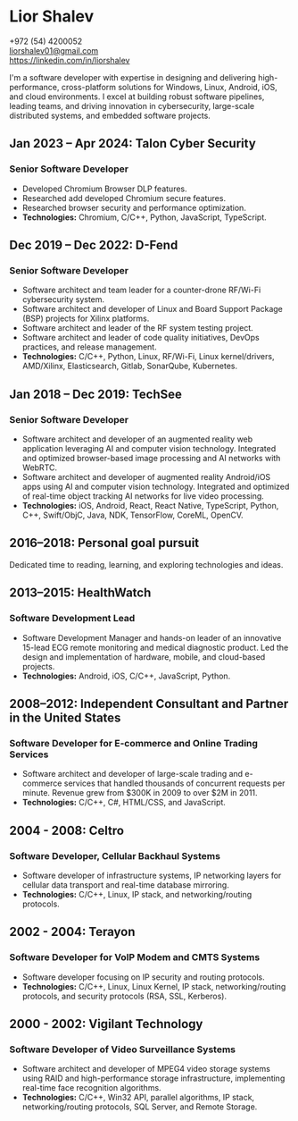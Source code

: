 # Lior Shalev

+972 (54) 4200052  
[liorshalev01@gmail.com](mailto:liorshalev01@gmail.com)  
<https://linkedin.com/in/liorshalev>

I'm a software developer with expertise in designing and delivering high-performance, cross-platform solutions for Windows, Linux, Android, iOS, and cloud environments. I excel at building robust software pipelines, leading teams, and driving innovation in cybersecurity, large-scale distributed systems, and embedded software projects.

## Jan 2023 – Apr 2024: Talon Cyber Security

### Senior Software Developer

- Developed Chromium Browser DLP features.
- Researched add developed Chromium secure features.
- Researched browser security and performance optimization.
- **Technologies:** Chromium, C/C++, Python, JavaScript, TypeScript.

## Dec 2019 – Dec 2022: D-Fend

### Senior Software Developer

- Software architect and team leader for a counter-drone RF/Wi-Fi cybersecurity system.
- Software architect and developer of Linux and Board Support Package (BSP) projects for Xilinx platforms.
- Software architect and leader of the RF system testing project.
- Software architect and leader of code quality initiatives, DevOps practices, and release management.
- **Technologies:** C/C++, Python, Linux, RF/Wi-Fi, Linux kernel/drivers, AMD/Xilinx, Elasticsearch, Gitlab, SonarQube, Kubernetes.

## Jan 2018 – Dec 2019: TechSee

### Senior Software Developer

- Software architect and developer of an augmented reality web application leveraging AI and computer vision technology. Integrated and optimized browser-based image processing and AI networks with WebRTC.
- Software architect and developer of augmented reality Android/iOS apps using AI and computer vision technology. Integrated and optimized of real-time object tracking AI networks for live video processing.
- **Technologies:** iOS, Android, React, React Native, TypeScript, Python, C++, Swift/ObjC, Java, NDK, TensorFlow, CoreML, OpenCV.

## 2016–2018: Personal goal pursuit

Dedicated time to reading, learning, and exploring technologies and ideas.

## 2013–2015: HealthWatch

### Software Development Lead

- Software Development Manager and hands-on leader of an innovative 15-lead ECG remote monitoring and medical diagnostic product. Led the design and implementation of hardware, mobile, and cloud-based projects.
- **Technologies:** Android, iOS, C/C++, JavaScript, Python.

## 2008–2012: Independent Consultant and Partner in the United States

### Software Developer for E-commerce and Online Trading Services

- Software architect and developer of large-scale trading and e-commerce services that handled thousands of concurrent requests per minute. Revenue grew from $300K in 2009 to over $2M in 2011.
- **Technologies:** C/C++, C#, HTML/CSS, and JavaScript.

## 2004 - 2008: Celtro

### Software Developer, Cellular Backhaul Systems

- Software developer of infrastructure systems, IP networking layers for cellular data transport and real-time database mirroring.
- **Technologies:** C/C++, Linux, IP stack, and networking/routing protocols.

## 2002 - 2004: Terayon

### Software Developer for VoIP Modem and CMTS Systems

- Software developer focusing on IP security and routing protocols.
- **Technologies:** C/C++, Linux, Linux Kernel, IP stack, networking/routing protocols, and security protocols (RSA, SSL, Kerberos).

## 2000 - 2002: Vigilant Technology

### Software Developer of Video Surveillance Systems

- Software architect and developer of MPEG4 video storage systems using RAID and high-performance storage infrastructure, implementing real-time face recognition algorithms.
- **Technologies:** C/C++, Win32 API, parallel algorithms, IP stack, networking/routing protocols, SQL Server, and Remote Storage.
